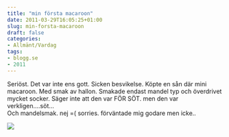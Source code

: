 ```yaml
---
title: "min första macaroon"
date: 2011-03-29T16:05:25+01:00
slug: min-forsta-macaroon
draft: false
categories:
- Allmänt/Vardag
tags:
- blogg.se
- 2011
---
```

Seriöst. Det var inte ens gott. Sicken besvikelse. Köpte en sån där mini macaroon. Med smak av hallon. Smakade endast mandel typ och överdrivet mycket socker. Säger inte att den var FÖR SÖT. men den var verkligen....söt...  
Och mandelsmak. nej =( sorries. förväntade mig godare men icke..  
  
![](/assets/images/blogg.se/img_8557_140175135.jpg)